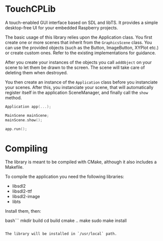 # TouchCPLib

A touch-enabled GUI interface based on SDL and libTS. It provides a simple desktop-free UI for your embedded Raspberry projects.

The basic usage of this library relies upon the Application class.
You first create one or more scenes that inherit from the `GraphicsScene` class.
You can use the provided objects (such as the Button, ImageButton, XYPlot etc.) or create custom ones. Refer to the existing implementations for guidance.

After you create your instances of the objects you call `addObject` on your scene to let them be drawn to the screen. The scene will take care of deleting them when destroyed.

You then create an instance of the `Application` class before you instanciate your scenes.
After this, you instanciate your scene, that will automatically register itself in the application SceneManager, and finally call the `show` method.

```c++
Application app(...);

MainScene mainScene;
mainScene.show();

app.run();
```

# Compiling

The library is meant to be compiled with CMake, although it also includes a Makefile.

To compile the application you need the following libraries:

- libsdl2
- libsdl2-ttf
- libsdl2-image
- libts

Install them, then:

bash```
mkdir build
cd build
cmake ..
make
sudo make install
```

The library will be installed in `/usr/local` path.